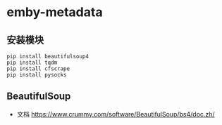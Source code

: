 # emby-metadata

## 安装模块

```shell
pip install beautifulsoup4
pip install tqdm
pip install cfscrape
pip install pysocks
```

## BeautifulSoup

- 文档 https://www.crummy.com/software/BeautifulSoup/bs4/doc.zh/
